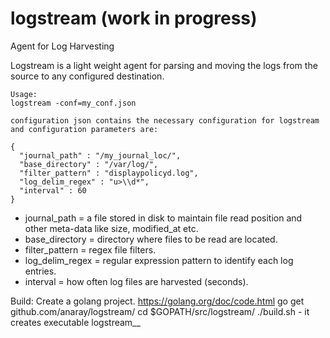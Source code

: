 # logstream (work in progress)
Agent for Log Harvesting

Logstream is a light weight agent for parsing and moving the logs from the source to any configured destination. 

```
Usage:
logstream -conf=my_conf.json

configuration json contains the necessary configuration for logstream and configuration parameters are:

{
  "journal_path" : "/my_journal_loc/",
  "base_directory" : "/var/log/",
  "filter_pattern" : "displaypolicyd.log",
  "log_delim_regex" : "u>\\d*",
  "interval" : 60
}
```

* journal_path = a file stored in disk to maintain file read position and other meta-data like size, modified_at etc.
* base_directory = directory where files to be read are located.
* filter_pattern = regex file filters.
* log_delim_regex = regular expression pattern to identify each log entries.
* interval = how often log files are harvested (seconds).

Build:
Create a golang project. https://golang.org/doc/code.html
go get github.com/anaray/logstream/
cd $GOPATH/src/logstream/
./build.sh - it creates executable logstream_<OS>_<ARCH>
